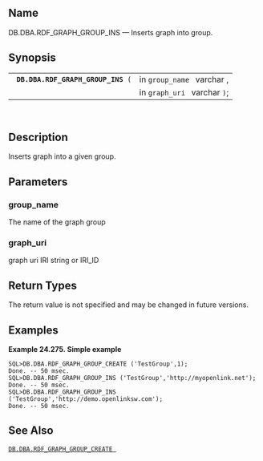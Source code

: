 <div>

<div>

</div>

<div>

## Name

DB.DBA.RDF_GRAPH_GROUP_INS — Inserts graph into group.

</div>

<div>

## Synopsis

<div>

|                                         |                              |
|-----------------------------------------|------------------------------|
| ` `**`DB.DBA.RDF_GRAPH_GROUP_INS`**` (` | in `group_name ` varchar ,   |
|                                         | in `graph_uri ` varchar `)`; |

<div>

 

</div>

</div>

</div>

<div>

## Description

Inserts graph into a given group.

</div>

<div>

## Parameters

<div>

### group_name

The name of the graph group

</div>

<div>

### graph_uri

graph uri IRI string or IRI_ID

</div>

</div>

<div>

## Return Types

The return value is not specified and may be changed in future versions.

</div>

<div>

## Examples

<div>

**Example 24.275. Simple example**

<div>

``` screen
SQL>DB.DBA.RDF_GRAPH_GROUP_CREATE ('TestGroup',1);
Done. -- 50 msec.
SQL>DB.DBA.RDF_GRAPH_GROUP_INS ('TestGroup','http://myopenlink.net');
Done. -- 50 msec.
SQL>DB.DBA.RDF_GRAPH_GROUP_INS ('TestGroup','http://demo.openlinksw.com');
Done. -- 50 msec.
```

</div>

</div>

  

</div>

<div>

## See Also

<a href="fn_rdf_graph_group_create.html" class="link"
title="DB.DBA.RDF_GRAPH_GROUP_CREATE"><code
class="function">DB.DBA.RDF_GRAPH_GROUP_CREATE </code></a>

</div>

</div>

